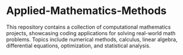 # Applied-Mathematics-Methods
This repository contains a collection of computational mathematics projects, showcasing coding applications for solving real-world math problems. Topics include numerical methods, calculus, linear algebra, differential equations, optimization, and statistical analysis.
